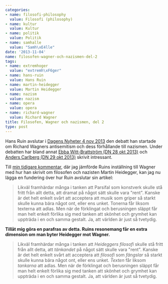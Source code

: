```yaml
---
categories:
- name: filosofi-philosophy
  value: Filosofi (philosophy)
- name: kultur
  value: Kultur
- name: politik
  value: Politik
- name: samhalle
  value: "Samh\xE4lle"
date: '2013-11-04'
name: filosofen-wagner-och-nazismen-del-2
tags:
- name: extremhoger
  value: "extremh\xF6ger"
- name: hans-ruin
  value: Hans Ruin
- name: martin-heidegger
  value: Martin Heidegger
- name: nazism
  value: nazism
- name: opera
  value: opera
- name: richard-wagner
  value: Richard Wagner
title: Filosofen, Wagner och nazismen, del 2
type: post
---
```

Hans Ruin avslutar i [Dagens Nyheter 4 nov 2013](http://www.dn.se/kultur-noje/kulturdebatt/hans-ruin-vaga-se-wagners-kristna-antisemitism/) den debatt han startade om Richard Wagners antisemitism och dess förhållande till nazismen. Under debatten har bland annat [Ebba Witt-Brattström (DN 28 okt 2013)](http://www.dn.se/kultur-noje/kulturdebatt/ebba-witt-brattstrom-operans-parsifal-visar-mannens-langtan-att-slippa-kvinnovarlden/) och [Anders Carlberg (DN 29 okt 2013)](http://www.dn.se/kultur-noje/kulturdebatt/anders-carlberg-den-empatiska-operan/) skrivit intressant.

Till [min tidigare kommentar](/2013/10/23/filosofen-wagner-och-nazismen/), där jag jämförde Ruins inställning till Wagner med hur han skrivit om filosofen och nazisten Martin Heidegger, kan jag nu lägga en fundering över hur Ruin avslutar sin artikel:

> Likväl framhärdar många i tanken att Parsifal som konstverk skulle stå fritt från allt detta, att dramat på något sätt skulle vara "rent". Kanske är det helt enkelt svårt att acceptera att musik som griper så starkt skulle kunna bära något ont, eller ens unket. Tonerna får liksom texterna att adlas. Men när de förklingat och berusningen släppt får man helt enkelt förlika sig med tanken att skönhet och grymhet kan uppträda i en och samma gestalt. Ja, att världen är just så tvetydig.

**Tillåt mig göra en parafras av detta. Ruins resonemang får en extra dimension om man byter Heidegger mot Wagner.**

> Likväl framhärdar många i tanken att *Heideggers filosofi* skulle stå fritt från allt detta, att *tänkandet* på något sätt skulle vara "rent". Kanske är det helt enkelt svårt att acceptera att *filosofi* som *fängslar* så starkt skulle kunna bära något ont, eller ens unket. *Texten* får liksom *tankarna* att adlas. Men när de förklingat och berusningen släppt får man helt enkelt förlika sig med tanken att skönhet och grymhet kan uppträda i en och samma gestalt. Ja, att världen är just så tvetydig.

